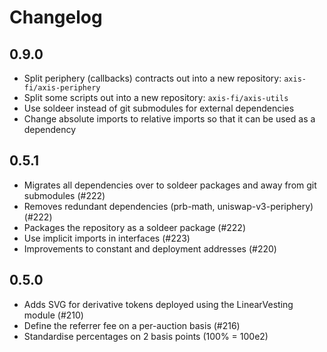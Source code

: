 # Changelog

## 0.9.0

- Split periphery (callbacks) contracts out into a new repository: `axis-fi/axis-periphery`
- Split some scripts out into a new repository: `axis-fi/axis-utils`
- Use soldeer instead of git submodules for external dependencies
- Change absolute imports to relative imports so that it can be used as a dependency

## 0.5.1

- Migrates all dependencies over to soldeer packages and away from git submodules (#222)
- Removes redundant dependencies (prb-math, uniswap-v3-periphery) (#222)
- Packages the repository as a soldeer package (#222)
- Use implicit imports in interfaces (#223)
- Improvements to constant and deployment addresses (#220)

## 0.5.0

- Adds SVG for derivative tokens deployed using the LinearVesting module (#210)
- Define the referrer fee on a per-auction basis (#216)
- Standardise percentages on 2 basis points (100% = 100e2)
